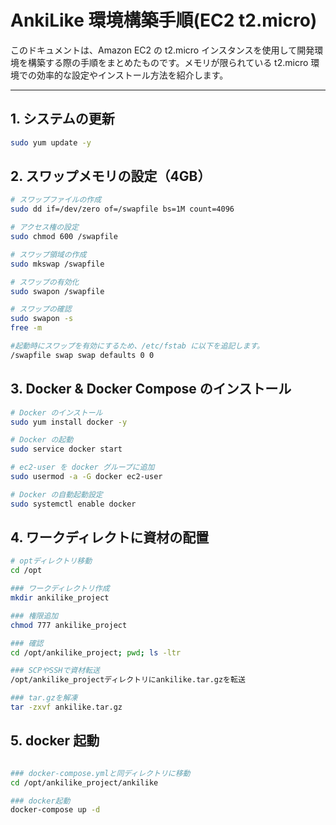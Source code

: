 # AnkiLike 環境構築手順(EC2 t2.micro)

このドキュメントは、Amazon EC2 の t2.micro インスタンスを使用して開発環境を構築する際の手順をまとめたものです。メモリが限られている t2.micro 環境での効率的な設定やインストール方法を紹介します。

---

## 1. システムの更新

```bash
sudo yum update -y
```

## 2. スワップメモリの設定（4GB）

```bash
# スワップファイルの作成
sudo dd if=/dev/zero of=/swapfile bs=1M count=4096

# アクセス権の設定
sudo chmod 600 /swapfile

# スワップ領域の作成
sudo mkswap /swapfile

# スワップの有効化
sudo swapon /swapfile

# スワップの確認
sudo swapon -s
free -m

#起動時にスワップを有効にするため、/etc/fstab に以下を追記します。
/swapfile swap swap defaults 0 0
```

## 3. Docker & Docker Compose のインストール

```bash
# Docker のインストール
sudo yum install docker -y

# Docker の起動
sudo service docker start

# ec2-user を docker グループに追加
sudo usermod -a -G docker ec2-user

# Docker の自動起動設定
sudo systemctl enable docker

```

## 4. ワークディレクトに資材の配置

```bash
# optディレクトリ移動
cd /opt

### ワークディレクトリ作成
mkdir ankilike_project

### 権限追加
chmod 777 ankilike_project

### 確認
cd /opt/ankilike_project; pwd; ls -ltr

### SCPやSSHで資材転送
/opt/ankilike_projectディレクトリにankilike.tar.gzを転送

### tar.gzを解凍
tar -zxvf ankilike.tar.gz
```

## 5. docker 起動

```bash

### docker-compose.ymlと同ディレクトリに移動
cd /opt/ankilike_project/ankilike

### docker起動
docker-compose up -d

```
